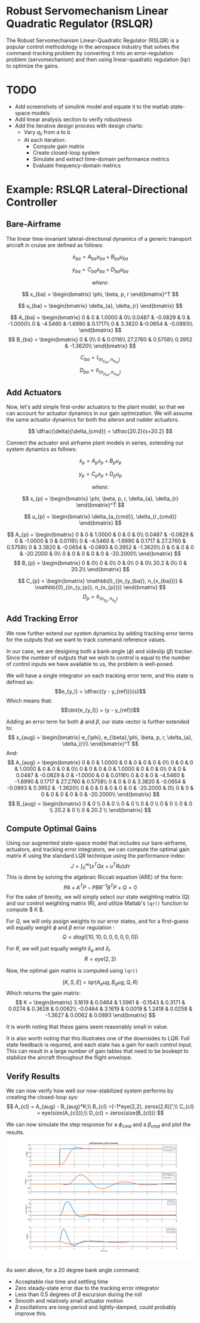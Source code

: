 # Robust Servomechanism Linear Quadratic Regulator (RSLQR)

The Robust Servomechanism Linear-Quadratic Regulator (RSLQR) is a popular control methodology in the aerospace industry that solves the command-tracking problem by converting it into an error-regulation problem (servomechanism) and then using linear-quadratic regulation (lqr) to optimize the gains.

# TODO
- Add screenshots of simulink model and equate it to the matlab state-space models
- Add linear analysis section to verify robustness
- Add the iterative design process with design charts:
  - Vary $q_{ii}$ from a to b
  - At each iteration: 
    - Compute gain matrix
    - Create closed-loop system
    - Simulate and extract time-domain performance metrics
    - Evaluate frequency-domain metrics

# Example: RSLQR Lateral-Directional Controller

## Bare-Airframe
The linear time-invariant lateral-directional dynamics of a generic transport aircraft in cruise are defined as follows:

$$\dot x_{ba} = A_{ba}x_{ba} + B_{ba}u_{ba}$$ 

$$y_{ba} = C_{ba}x_{ba} + D_{ba}u_{ba}$$  

$$ where: $$

$$ x_{ba} = \begin{bmatrix}
\phi, \beta, p, r \end{bmatrix}^T $$

$$ u_{ba} = \begin{bmatrix}
\delta_{a}, \delta_{r} \end{bmatrix} $$

$$
A_{ba} = 
\begin{bmatrix}
0      &   0        & 1.0000 &       0\\
0.0487 &  -0.0829   &    0   &   -1.0000\\
0      &  -4.5460   &-1.6990 &  0.1717\\
0      &  3.3820    &-0.0654 & -0.0893\\
\end{bmatrix}
$$
$$
B_{ba} = 
\begin{bmatrix}
0       & 0\\
0       & 0.0116\\
27.2760 &  0.5758\\
0.3952  & -1.3620\\
\end{bmatrix}
$$

$$
C_{ba} = \mathbb{I}_{(n_{y_{ba}}, n_{x_{ba}})}
$$
$$
D_{ba} = \mathbb{0}_{(n_{y_{ba}}, n_{u_{ba}})}
$$

## Add Actuators
Now, let's add simple first-order actuators to the plant model, so that we can account for actuator dynamics in our gain optimization. We will assume the same actuator dynamics for both the aileron and rudder actuators.

$$ \dfrac{\delta}{\delta_{cmd}} =  \dfrac{20.2}{s+20.2} $$

Connect the actuator and airframe plant models in series, extending our system dynamics as follows:

$$\dot x_{p} = A_{p}x_{p} + B_{p}u_{p}$$ 

$$y_{p} = C_{p}x_{p} + D_{p}u_{p}$$  

$$ where: $$

$$ x_{p} = \begin{bmatrix}
\phi, \beta, p, r, \delta_{a}, \delta_{r} \end{bmatrix}^T $$

$$ u_{p} = \begin{bmatrix}
\delta_{a_{cmd}}, \delta_{r_{cmd}} \end{bmatrix} $$

$$
A_{p} = 
\begin{bmatrix}
         0 &       0  &  1.0000  &       0 &        0 &        0\\
    0.0487 & -0.0829  &       0  & -1.0000 &        0 &   0.0116\\
         0 & -4.5460  & -1.6990  &  0.1717 &  27.2760 &   0.5758\\
         0 &  3.3820  & -0.0654  & -0.0893 &   0.3952 &  -1.3620\\
         0 &       0  &       0  &       0 & -20.2000 &        0\\
         0 &       0  &       0  &       0 &        0 & -20.2000\\
\end{bmatrix}
$$
$$
B_{p} = 
\begin{bmatrix}
0     &   0\\
0     &   0\\
0     &   0\\
0     &   0\\
20.2  &   0\\
0     &   20.2\\
\end{bmatrix}
$$

$$
C_{p} = 
\begin{bmatrix}
\mathbb{I}_{(n_{y_{ba}}, n_{x_{ba}})} & \mathbb{0}_{(n_{y_{p}}, n_{x_{p}})}
\end{bmatrix}
$$
$$
D_{p} = \mathbb{0}_{(n_{y_{p}}, n_{u_{p}})}
$$

## Add Tracking Error
We now further extend our system dynamics by adding tracking error terms for the outputs that we want to track command reference values.  

In our case, we are designing both a bank-angle ($\phi$) and sideslip ($\beta$) tracker.  
Since the number of outputs that we wish to control is equal to the number of control inputs we have available to us, the problem is well-posed.  

We will have a single integrator on each tracking error term, and this state is defined as:  
$$e_{y_I} = \dfrac{(y - y_{ref})}{s}$$
Which means that:  
$$\dot{e_{y_I}} = (y - y_{ref})$$

Adding an error term for both $\phi$ and $\beta$, our state vector is further extended to:
$$ x_{aug} = 
\begin{bmatrix}
e_{\phi}, e_{\beta},\phi, \beta, p, r, \delta_{a}, \delta_{r}\\
\end{bmatrix}^T $$
And:
$$
A_{aug} = 
\begin{bmatrix}
0 & 0  &  1.0000  &        0  &        0  &        0 &         0 &        0\\
0 & 0  &       0  &   1.0000  &        0  &        0 &         0 &        0\\
0 & 0  &       0  &        0  &   1.0000  &        0 &         0 &        0\\
0 & 0  &  0.0487  &  -0.0829  &        0  &  -1.0000 &         0 &   0.0116\\
0 & 0  &       0  &  -4.5460  &  -1.6990  &   0.1717 &   27.2760 &   0.5758\\
0 & 0  &       0  &   3.3820  &  -0.0654  &  -0.0893 &    0.3952 &  -1.3620\\
0 & 0  &       0  &        0  &        0  &        0 &  -20.2000 &        0\\
0 & 0  &       0  &        0  &        0  &        0 &         0 & -20.2000\\
\end{bmatrix}
$$
$$
B_{aug} = 
\begin{bmatrix}
0 & 0 \\
0 & 0 \\
0 & 0 \\
0 & 0 \\
0 & 0 \\
0 & 0 \\
20.2 & 0 \\
0 & 20.2 \\
\end{bmatrix}
$$

## Compute Optimal Gains
Using our augmented state-space model that includes our bare-airframe, actuators, and tracking error integrators, we can compute the optimal gain matrix $K$ using the standard LQR technique using the performance index:
$$ J = \int_0^\infty (x^TQx + u^TRu)d\tau$$
This is done by solving the algebraic Riccati equation (ARE) of the form:
$$ PA + A^TP - PBR^{-1}B^TP + Q = 0$$
For the sake of brevity, we will simply select our state weighting matrix (Q) and our control weighting matrix (R), and utilize Matlab's `lqr()` function to compute $ K $.

For $Q$, we will only assign weights to our error states, and for a first-guess will equally weight $\phi$ and $\beta$ error regulation :
$$ Q = diag([10, 10, 0, 0, 0, 0, 0, 0]) $$

For $R$, we will just equally weight $\delta_{a}$ and $\delta_{r}$
$$ R = eye(2,2) $$

Now, the optimal gain matrix is computed using `lqr()`

$$ [K,S,E] = lqr(A_aug, B_aug, Q, R)$$
Which returns the gain matrix:
$$
K = 
\begin{bmatrix}
    3.1619  &  0.0464  &   1.5961 &   -0.1543  &   0.3171  &   0.0274 &    0.3628  &   0.0062\\
   -0.0464  &   3.1619  &   0.0019 &    1.2418 &    0.0258 &   -1.3627  &   0.0062  &   0.0893
\end{bmatrix}
$$ 

It is worth noting that these gains seem reasonably small in value.  

It is also worth noting that this illustrates one of the downsides to LQR: Full state feedback is required, and each state has a gain for each control input. This can result in a large number of gain tables that need to be bookept to stabilize the aircraft throughout the flight envelope.

## Verify Results
We can now verify how well our now-stabilized system performs by creating the closed-loop sys:
$$
A_{cl} = A_{aug} - B_{aug}*K;\\
B_{cl} =[-1*eye(2,2), zeros(2,6)]';\\
C_{cl} = eye(size(A_{cl}));\\
D_{cl} = zeros(size(B_{cl}))
$$

We can now simulate the step response for a $\phi_{cmd}$ and a $\beta_{cmd}$ and plot the results.  
![image info](images/closedLoopStepResponse.png)

As seen above, for a 20 degree bank angle command:
- Acceptable rise time and settling time
- Zero steady-state error due to the tracking error integrator
- Less than 0.5 degrees of $\beta$ excursion during the roll
- Smooth and relatively small actuator motion
- $\beta$ oscillations are long-period and lightly-damped, could probably improve this.
